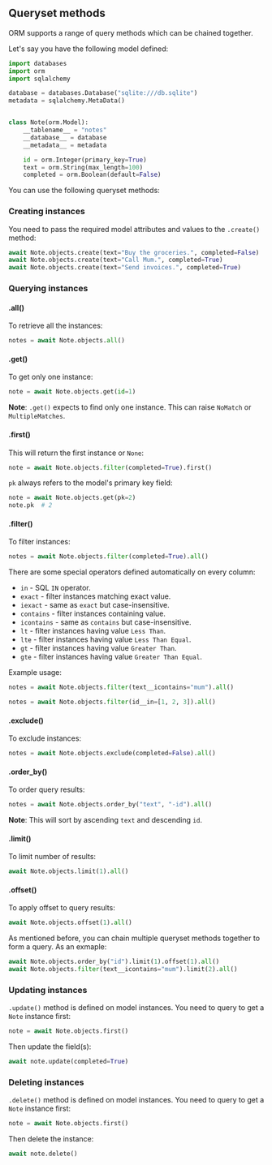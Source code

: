 ## Queryset methods

ORM supports a range of query methods which can be chained together.

Let's say you have the following model defined:

```python
import databases
import orm
import sqlalchemy

database = databases.Database("sqlite:///db.sqlite")
metadata = sqlalchemy.MetaData()


class Note(orm.Model):
    __tablename__ = "notes"
    __database__ = database
    __metadata__ = metadata

    id = orm.Integer(primary_key=True)
    text = orm.String(max_length=100)
    completed = orm.Boolean(default=False)
```

You can use the following queryset methods:

### Creating instances

You need to pass the required model attributes and values to the `.create()` method:

```python
await Note.objects.create(text="Buy the groceries.", completed=False)
await Note.objects.create(text="Call Mum.", completed=True)
await Note.objects.create(text="Send invoices.", completed=True)
```

### Querying instances

#### .all()

To retrieve all the instances:

```python
notes = await Note.objects.all()
```

#### .get()

To get only one instance:

```python
note = await Note.objects.get(id=1)
```

**Note**: `.get()` expects to find only one instance. This can raise `NoMatch` or `MultipleMatches`.

#### .first()

This will return the first instance or `None`:

```python
note = await Note.objects.filter(completed=True).first()
```

`pk` always refers to the model's primary key field:

```python
note = await Note.objects.get(pk=2)
note.pk  # 2
```

#### .filter()

To filter instances:

```python
notes = await Note.objects.filter(completed=True).all()
```

There are some special operators defined automatically on every column:

* `in` - SQL `IN` operator.
* `exact` - filter instances matching exact value.
* `iexact` - same as `exact` but case-insensitive.
* `contains` - filter instances containing value.
* `icontains` - same as `contains` but case-insensitive.
* `lt` - filter instances having value `Less Than`.
* `lte` - filter instances having value `Less Than Equal`.
* `gt` - filter instances having value `Greater Than`.
* `gte` - filter instances having value `Greater Than Equal`.

Example usage:

```python
notes = await Note.objects.filter(text__icontains="mum").all()

notes = await Note.objects.filter(id__in=[1, 2, 3]).all()
```

#### .exclude()

To exclude instances:

```python
notes = await Note.objects.exclude(completed=False).all()
```

#### .order_by()

To order query results:

```python
notes = await Note.objects.order_by("text", "-id").all()
```

**Note**: This will sort by ascending `text` and descending `id`.

#### .limit()

To limit number of results:

```python
await Note.objects.limit(1).all()
```

#### .offset()

To apply offset to query results:

```python
await Note.objects.offset(1).all()
```

As mentioned before, you can chain multiple queryset methods together to form a query.
As an exmaple:

```python
await Note.objects.order_by("id").limit(1).offset(1).all()
await Note.objects.filter(text__icontains="mum").limit(2).all()
```

### Updating instances

`.update()` method is defined on model instances.
You need to query to get a `Note` instance first:

```python
note = await Note.objects.first()
```

Then update the field(s):

```python
await note.update(completed=True)
```

### Deleting instances

`.delete()` method is defined on model instances.
You need to query to get a `Note` instance first:

```python
note = await Note.objects.first()
```

Then delete the instance:

```python
await note.delete()
```
